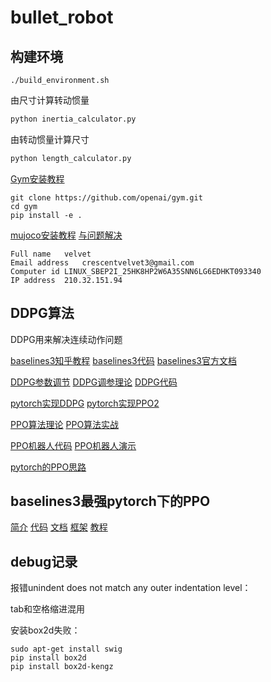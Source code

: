 # bullet_robot

## 构建环境
```ssh
./build_environment.sh
```
由尺寸计算转动惯量
```python
python inertia_calculator.py
```
由转动惯量计算尺寸
```python
python length_calculator.py
```
[Gym安装教程](https://blog.csdn.net/ms961516792/article/details/79122914)
```ssh
git clone https://github.com/openai/gym.git
cd gym
pip install -e .
```
[mujoco安装教程](https://blog.csdn.net/jianghao_ava/article/details/81062337)
[与问题解决](https://blog.csdn.net/jianghao_ava/article/details/80874254)
```
Full name	velvet
Email address	crescentvelvet3@gmail.com
Computer id	LINUX_SBEP2I_25HK8HP2W6A35SNN6LG6EDHKT093340
IP address	210.32.151.94
```
## DDPG算法

DDPG用来解决连续动作问题

[baselines3知乎教程](https://zhuanlan.zhihu.com/p/149771220)
[baselines3代码](https://github.com/DLR-RM/stable-baselines3)
[baselines3官方文档](https://stable-baselines3.readthedocs.io/en/master/)

[DDPG参数调节](https://www.zhihu.com/question/309162916)
[DDPG调参理论](https://zhuanlan.zhihu.com/p/345353294)
[DDPG代码](https://zhuanlan.zhihu.com/p/47873624)

[pytorch实现DDPG](https://github.com/ghliu/pytorch-ddpg)
[pytorch实现PPO2](https://github.com/andompesta/ppo2)

[PPO算法理论](https://zhuanlan.zhihu.com/p/111068310)
[PPO算法实战](https://zhuanlan.zhihu.com/p/111049450)

[PPO机器人代码](https://github.com/openai/baselines/tree/master/baselines/ppo2)
[PPO机器人演示](https://openai.com/blog/openai-baselines-ppo/)

[pytorch的PPO思路](https://blog.csdn.net/melody_cjw/article/details/112851552)

## baselines3最强pytorch下的PPO

[简介](https://araffin.github.io/post/sb3/)
[代码](https://github.com/DLR-RM/stable-baselines3)
[文档](https://stable-baselines3.readthedocs.io/en/master/)
[框架](https://github.com/DLR-RM/rl-baselines3-zoo)
[教程](https://github.com/araffin/rl-tutorial-jnrr19)

## debug记录
报错unindent does not match any outer indentation level：

tab和空格缩进混用

安装box2d失败：
```
sudo apt-get install swig
pip install box2d
pip install box2d-kengz

```

